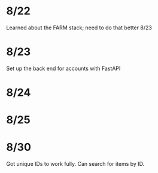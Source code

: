 # 8/22
Learned about the FARM stack; need to do that better 8/23

# 8/23
Set up the back end for accounts with FastAPI

# 8/24

# 8/25

# 8/30 
Got unique IDs to work fully. Can search for items by ID.
